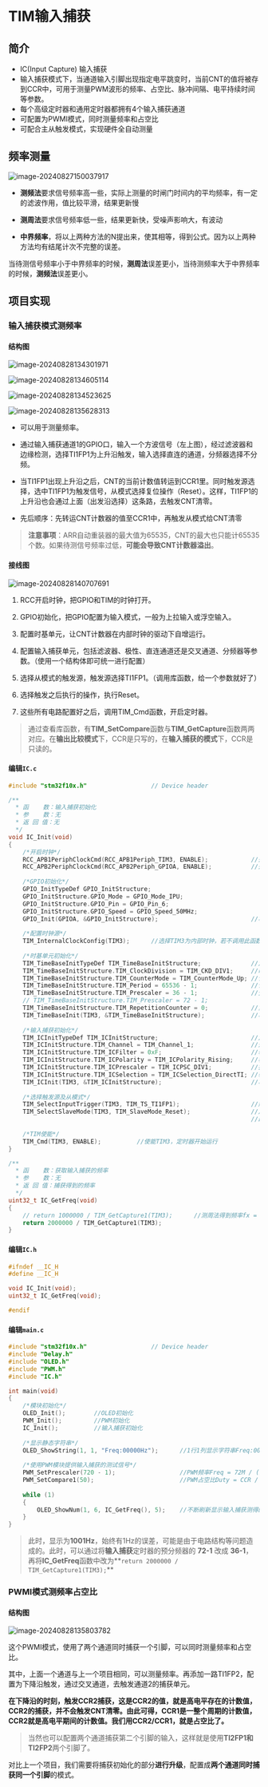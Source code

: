 # TIM输入捕获

## 简介

- IC(Input Capture) 输入捕获
- 输入捕获模式下，当通道输入引脚出现指定电平跳变时，当前CNT的值将被存到CCR中，可用于测量PWM波形的频率、占空比、脉冲间隔、电平持续时间等参数。
- 每个高级定时器和通用定时器都拥有4个输入捕获通道
- 可配置为PWMI模式，同时测量频率和占空比
- 可配合主从触发模式，实现硬件全自动测量

## 频率测量

![image-20240827150037917](https://picgo-1301260628.cos.ap-guangzhou.myqcloud.com/image-20240827150037917.png)

- **测频法**要求信号频率高一些，实际上测量的时闸门时间内的平均频率，有一定的滤波作用，值比较平滑，结果更新慢
- **测周法**要求信号频率低一些，结果更新快，受噪声影响大，有波动

- **中界频率**，将以上两种方法的N提出来，使其相等，得到公式。因为以上两种方法均有结尾计次不完整的误差。

当待测信号频率小于中界频率的时候，**测周法**误差更小，当待测频率大于中界频率的时候，**测频法**误差更小。



## 项目实现

### 输入捕获模式测频率

#### 结构图

![image-20240828134301971](https://picgo-1301260628.cos.ap-guangzhou.myqcloud.com/image-20240828134301971.png)

![image-20240828134605114](https://picgo-1301260628.cos.ap-guangzhou.myqcloud.com/image-20240828134605114.png)

![image-20240828134523625](https://picgo-1301260628.cos.ap-guangzhou.myqcloud.com/image-20240828134523625.png)

![image-20240828135628313](https://picgo-1301260628.cos.ap-guangzhou.myqcloud.com/image-20240828135628313.png)

- 可以用于测量频率。

- 通过输入捕获通道1的GPIO口，输入一个方波信号（左上图），经过滤波器和边缘检测，选择TI1FP1为上升沿触发，输入选择直连的通道，分频器选择不分频。

- 当TI1FP1出现上升沿之后，CNT的当前计数值转运到CCR1里。同时触发源选择，选中TI1FP1为触发信号，从模式选择复位操作（Reset）。这样，TI1FP1的上升沿也会通过上面（出发沿选择）这条路，去触发CNT清零。

- 先后顺序：先转运CNT计数器的值至CCR1中，再触发从模式给CNT清零

> **注意事项**：ARR自动重装器的最大值为65535，CNT的最大也只能计65535个数。如果待测信号频率过低，**可能会导致CNT计数器溢出**。

#### 接线图

![image-20240828140707691](https://picgo-1301260628.cos.ap-guangzhou.myqcloud.com/image-20240828140707691.png)

1. RCC开启时钟，把GPIO和TIM的时钟打开。
2. GPIO初始化，把GPIO配置为输入模式，一般为上拉输入或浮空输入。
3. 配置时基单元，让CNT计数器在内部时钟的驱动下自增运行。
4. 配置输入捕获单元，包括滤波器、极性、直连通道还是交叉通道、分频器等参数。（使用一个结构体即可统一进行配置）

5. 选择从模式的触发源，触发源选择TI1FP1。（调用库函数，给一个参数就好了）
6. 选择触发之后执行的操作，执行Reset。
7. 这些所有电路配置好之后，调用TIM_Cmd函数，开启定时器。

> 通过查看库函数，有**TIM_SetCompare**函数与**TIM_GetCapture**函数两两对应。在**输出比较模式**下，CCR是只写的，在**输入捕获的模式**下，CCR是只读的。



#### 编辑`IC.c`

```c
#include "stm32f10x.h"                  // Device header

/**
  * 函    数：输入捕获初始化
  * 参    数：无
  * 返 回 值：无
  */
void IC_Init(void)
{
	/*开启时钟*/
	RCC_APB1PeriphClockCmd(RCC_APB1Periph_TIM3, ENABLE);			//开启TIM3的时钟
	RCC_APB2PeriphClockCmd(RCC_APB2Periph_GPIOA, ENABLE);			//开启GPIOA的时钟
	
	/*GPIO初始化*/
	GPIO_InitTypeDef GPIO_InitStructure;
	GPIO_InitStructure.GPIO_Mode = GPIO_Mode_IPU;
	GPIO_InitStructure.GPIO_Pin = GPIO_Pin_6;
	GPIO_InitStructure.GPIO_Speed = GPIO_Speed_50MHz;
	GPIO_Init(GPIOA, &GPIO_InitStructure);							//将PA6引脚初始化为上拉输入
	
	/*配置时钟源*/
	TIM_InternalClockConfig(TIM3);		//选择TIM3为内部时钟，若不调用此函数，TIM默认也为内部时钟
	
	/*时基单元初始化*/
	TIM_TimeBaseInitTypeDef TIM_TimeBaseInitStructure;				//定义结构体变量
	TIM_TimeBaseInitStructure.TIM_ClockDivision = TIM_CKD_DIV1;     //时钟分频，选择不分频，此参数用于配置滤波器时钟，不影响时基单元功能
	TIM_TimeBaseInitStructure.TIM_CounterMode = TIM_CounterMode_Up; //计数器模式，选择向上计数
	TIM_TimeBaseInitStructure.TIM_Period = 65536 - 1;               //计数周期，即ARR的值
	TIM_TimeBaseInitStructure.TIM_Prescaler = 36 - 1;               //预分频器，即PSC的值
    // TIM_TimeBaseInitStructure.TIM_Prescaler = 72 - 1;
	TIM_TimeBaseInitStructure.TIM_RepetitionCounter = 0;            //重复计数器，高级定时器才会用到
	TIM_TimeBaseInit(TIM3, &TIM_TimeBaseInitStructure);             //将结构体变量交给TIM_TimeBaseInit，配置TIM3的时基单元
	
	/*输入捕获初始化*/
	TIM_ICInitTypeDef TIM_ICInitStructure;							//定义结构体变量
	TIM_ICInitStructure.TIM_Channel = TIM_Channel_1;				//选择配置定时器通道1
	TIM_ICInitStructure.TIM_ICFilter = 0xF;							//输入滤波器参数，可以过滤信号抖动
	TIM_ICInitStructure.TIM_ICPolarity = TIM_ICPolarity_Rising;		//极性，选择为上升沿触发捕获
	TIM_ICInitStructure.TIM_ICPrescaler = TIM_ICPSC_DIV1;			//捕获预分频，选择不分频，每次信号都触发捕获
	TIM_ICInitStructure.TIM_ICSelection = TIM_ICSelection_DirectTI;	//输入信号交叉，选择直通，不交叉
	TIM_ICInit(TIM3, &TIM_ICInitStructure);							//将结构体变量交给TIM_ICInit，配置TIM3的输入捕获通道
	
	/*选择触发源及从模式*/
	TIM_SelectInputTrigger(TIM3, TIM_TS_TI1FP1);					//触发源选择TI1FP1
	TIM_SelectSlaveMode(TIM3, TIM_SlaveMode_Reset);					//从模式选择复位
																	//即TI1产生上升沿时，会触发CNT归零
	
	/*TIM使能*/
	TIM_Cmd(TIM3, ENABLE);			//使能TIM3，定时器开始运行
}

/**
  * 函    数：获取输入捕获的频率
  * 参    数：无
  * 返 回 值：捕获得到的频率
  */
uint32_t IC_GetFreq(void)
{
	// return 1000000 / TIM_GetCapture1(TIM3);		//测周法得到频率fx = fc / N
    return 2000000 / TIM_GetCapture1(TIM3);
}

```

#### 编辑`IC.h`

```c
#ifndef __IC_H
#define __IC_H

void IC_Init(void);
uint32_t IC_GetFreq(void);

#endif

```

#### 编辑`main.c`

```c
#include "stm32f10x.h"                  // Device header
#include "Delay.h"
#include "OLED.h"
#include "PWM.h"
#include "IC.h"

int main(void)
{
	/*模块初始化*/
	OLED_Init();		//OLED初始化
	PWM_Init();			//PWM初始化
	IC_Init();			//输入捕获初始化
	
	/*显示静态字符串*/
	OLED_ShowString(1, 1, "Freq:00000Hz");		//1行1列显示字符串Freq:00000Hz
	
	/*使用PWM模块提供输入捕获的测试信号*/
	PWM_SetPrescaler(720 - 1);					//PWM频率Freq = 72M / (PSC + 1) / 100
	PWM_SetCompare1(50);						//PWM占空比Duty = CCR / 100
	
	while (1)
	{
		OLED_ShowNum(1, 6, IC_GetFreq(), 5);	//不断刷新显示输入捕获测得的频率
	}
}

```

> 此时，显示为**1001Hz**，始终有1Hz的误差，可能是由于电路结构等问题造成的。此时，可以通过将**输入捕获**定时器的预分频器的 **72-1** 改成 **36-1**， 再将**IC_GetFreq**函数中改为**`return 2000000 / TIM_GetCapture1(TIM3);`**



### PWMI模式测频率占空比

#### 结构图

![image-20240828135803782](https://picgo-1301260628.cos.ap-guangzhou.myqcloud.com/image-20240828135803782.png)

这个PWMI模式，使用了两个通道同时捕获一个引脚，可以同时测量频率和占空比。

其中，上面一个通道与上一个项目相同，可以测量频率。再添加一路TI1FP2，配置为下降沿触发，通过交叉通道，去触发通道2的捕获单元。

**在下降沿的时刻，触发CCR2捕获，这是CCR2的值，就是高电平存在的计数值，CCR2的捕获，并不会触发CNT清零。由此可得，CCR1是一整个周期的计数值，CCR2就是高电平期间的计数值。我们用CCR2/CCR1，就是占空比了。**

> 当然也可以配置两个通道捕获第二个引脚的输入，这样就是使用**TI2FP1和TI2FP2**两个引脚了。

对比上一个项目，我们需要将捕获初始化的部分**进行升级**，配置成**两个通道同时捕获同一个引脚**的模式。
